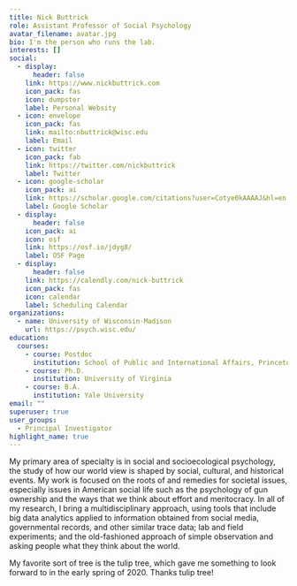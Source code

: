```yaml
---
title: Nick Buttrick
role: Assistant Professor of Social Psychology
avatar_filename: avatar.jpg
bio: I'm the person who runs the lab.
interests: []
social:
  - display:
      header: false
    link: https://www.nickbuttrick.com
    icon_pack: fas
    icon: dumpster
    label: Personal Websity
  - icon: envelope
    icon_pack: fas
    link: mailto:nbuttrick@wisc.edu
    label: Email
  - icon: twitter
    icon_pack: fab
    link: https://twitter.com/nickbuttrick
    label: Twitter
  - icon: google-scholar
    icon_pack: ai
    link: https://scholar.google.com/citations?user=Cotye0kAAAAJ&hl=en
    label: Google Scholar
  - display:
      header: false
    icon_pack: ai
    icon: osf
    link: https://osf.io/jdyg8/
    label: OSF Page
  - display:
      header: false
    link: https://calendly.com/nick-buttrick
    icon_pack: fas
    icon: calendar
    label: Scheduling Calendar
organizations:
  - name: University of Wisconsin-Madison
    url: https://psych.wisc.edu/
education:
  courses:
    - course: Postdoc
      institution: School of Public and International Affairs, Princeton University
    - course: Ph.D.
      institution: University of Virginia
    - course: B.A.
      institution: Yale University
email: ""
superuser: true
user_groups:
  - Principal Investigator
highlight_name: true
---
```

My primary area of specialty is in social and socioecological psychology, the study of how our world view is shaped by social, cultural, and historical events. My work is focused on the roots of and remedies for societal issues, especially issues in American social life such as the psychology of gun ownership and the ways that we think about effort and meritocracy. In all of my research, I bring a multidisciplinary approach, using tools that include big data analytics applied to information obtained from social media, governmental records, and other similar trace data; lab and field experiments; and the old-fashioned approach of simple observation and asking people what they think about the world.

M﻿y favorite sort of tree is the tulip tree, which gave me something to look forward to in the early spring of 2020. Thanks tulip tree!
